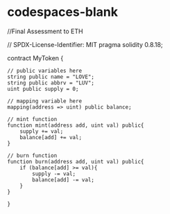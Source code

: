 # codespaces-blank
//Final Assessment to ETH

// SPDX-License-Identifier: MIT
pragma solidity 0.8.18;

contract MyToken {

    // public variables here
    string public name = "LOVE";
    string public abbrv = "LUV";
    uint public supply = 0;

    // mapping variable here
    mapping(address => uint) public balance;

    // mint function
    function mint(address add, uint val) public{
        supply += val;
        balance[add] += val;
    }

    // burn function
    function burn(address add, uint val) public{
        if (balance[add] >= val){
            supply -= val;
            balance[add] -= val;
        }
    }

    }
